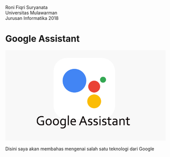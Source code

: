 Roni Fiqri Suryanata  
Universitas Mulawarman  
Jurusan Informatika 2018  

# Google Assistant
![Logo Goggle Assistant](GAssist.png)

Disini saya akan membahas mengenai salah satu teknologi dari Google
